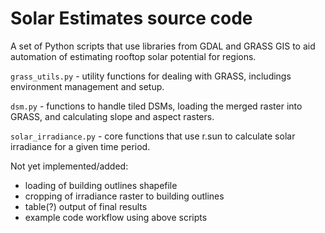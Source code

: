 # Solar Estimates source code

A set of Python scripts that use libraries from GDAL and GRASS GIS to aid automation of estimating rooftop solar potential for regions.

`grass_utils.py` - utility functions for dealing with GRASS, includings environment management and setup.

`dsm.py` - functions to handle tiled DSMs, loading the merged raster into GRASS, and calculating slope and aspect rasters.

`solar_irradiance.py` - core functions that use r.sun to calculate solar irradiance for a given time period.

Not yet implemented/added:
- loading of building outlines shapefile
- cropping of irradiance raster to building outlines
- table(?) output of final results
- example code workflow using above scripts
